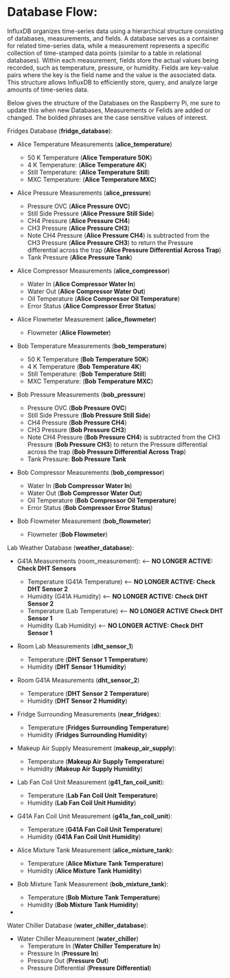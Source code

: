 # Database Flow:

InfluxDB organizes time-series data using a hierarchical structure consisting of databases, measurements, and fields. A database serves as a container for related time-series data, while a measurement represents a specific collection of time-stamped data points (similar to a table in relational databases). Within each measurement, fields store the actual values being recorded, such as temperature, pressure, or humidity. Fields are key-value pairs where the key is the field name and the value is the associated data. This structure allows InfluxDB to efficiently store, query, and analyze large amounts of time-series data.

Below gives the structure of the Databases on the Raspberry Pi, me sure to update this when new Databases, Measurements or Felids are added or changed. The bolded phrases are the case sensitive values of interest.  

Fridges Database (**fridge_database**):

- Alice Temperature Measurements (**alice_temperature**)
    - 50 K Temperature (**Alice Temperature 50K**)
    - 4 K Temperature: (**Alice Temperature 4K**)
    - Still Temperature: (**Alice Temperature Still**)
    - MXC Temperature: (**Alice Temperature MXC**)

- Alice Pressure Measurements (**alice_pressure**)
    - Pressure OVC (**Alice Pressure OVC**)
    - Still Side Pressure (**Alice Pressure Still Side**)
    - CH4 Pressure (**Alice Pressure CH4**)
    - CH3 Pressure (**Alice Pressure CH3**)
    - Note CH4 Pressure (**Alice Pressure CH4**) is subtracted from the CH3 Pressure (**Alice Pressure CH3**) to return the Pressure differential across the trap (**Alice Pressure Differential Across Trap**)
    - Tank Pressure (**Alice Pressure Tank**)

- Alice Compressor Measurements (**alice_compressor**)
    - Water In (**Alice Compressor Water In**)
    - Water Out (**Alice Compressor Water Out**)
    - Oil Temperature (**Alice Compressor Oil Temperature**)
    - Error Status (**Alice Compressor Error Status**)

- Alice Flowmeter Measurement (**alice_flowmeter**)
    - Flowmeter (**Alice Flowmeter**)

- Bob Temperature Measurements (**bob_temperature**)
    - 50 K Temperature (**Bob Temperature 50K**)
    - 4 K Temperature (**Bob Temperature 4K**)
    - Still Temperature: (**Bob Temperature Still**)
    - MXC Temperature: (**Bob Temperature MXC**)

- Bob Pressure Measurements (**bob_pressure**)
    - Pressure OVC (**Bob Pressure OVC**)
    - Still Side Pressure (**Bob Pressure Still Side**)
    - CH4 Pressure (**Bob Pressure CH4**)
    - CH3 Pressure (**Bob Pressure CH3**)
    - Note CH4 Pressure (**Bob Pressure CH4**) is subtracted from the CH3 Pressure (**Bob Pressure CH3**) to return the Pressure differential across the trap (**Bob Pressure Differential Across Trap**)
    - Tank Pressure: **Bob Pressure Tank**

- Bob Compressor Measurements (**bob_compressor**)
    - Water In (**Bob Compressor Water In**)
    - Water Out (**Bob Compressor Water Out**)
    - Oil Temperature (**Bob Compressor Oil Temperature**)
    - Error Status (**Bob Compressor Error Status**)

- Bob Flowmeter Measurement (**bob_flowmeter**)
    - Flowmeter (**Bob Flowmeter**)

Lab Weather Database (**weather_database**):

- G41A Measurements (room_measurement): <-- **NO LONGER ACTIVE: Check DHT Sensors** 
    - Temperature (G41A Temperature) <-- **NO LONGER ACTIVE: Check DHT Sensor 2** 
    - Humidity (G41A Humidity) <-- **NO LONGER ACTIVE: Check DHT Sensor 2** 
    - Temperature (Lab Temperature) <-- **NO LONGER ACTIVE Check DHT Sensor 1** 
    - Humidity (Lab Humidity) <-- **NO LONGER ACTIVE: Check DHT Sensor 1** 

- Room Lab Measurements (**dht_sensor_1**)
    - Temperature (**DHT Sensor 1 Temperature**)
    - Humidity (**DHT Sensor 1 Humidity**)
    
- Room G41A Measurements (**dht_sensor_2**)
    - Temperature (**DHT Sensor 2 Temperature**)
    - Humidity (**DHT Sensor 2 Humidity**)

- Fridge Surrounding Measurements (**near_fridges**):
    - Temperature (**Fridges Surrounding Temperature**)
    - Humidity (**Fridges Surrounding Humidity**)

- Makeup Air Supply Measurement (**makeup_air_supply**):
    - Temperature (**Makeup Air Supply Temperature**)
    - Humidity (**Makeup Air Supply Humidity**)

- Lab Fan Coil Unit Measurement (**g41_fan_coil_unit**):
    - Temperature (**Lab Fan Coil Unit Temperature**)
    - Humidity (**Lab Fan Coil Unit Humidity**)

- G41A Fan Coil Unit Measurement (**g41a_fan_coil_unit**):
    - Temperature (**G41A Fan Coil Unit Temperature**)
    - Humidity (**G41A Fan Coil Unit Humidity**)

- Alice Mixture Tank Measurement (**alice_mixture_tank**): 
    - Temperature (**Alice Mixture Tank Temperature**)
    - Humidity (**Alice Mixture Tank Humidity**)

- Bob Mixture Tank Measurement (**bob_mixture_tank**):
    - Temperature (**Bob Mixture Tank Temperature**)
    - Humidity (**Bob Mixture Tank Humidity**)
 
- 

Water Chiller Database (**water_chiller_database**):
- Water Chiller Measurement (**water_chiller**)
    - Temperature In (**Water Chiller Temperature In**)
    - Pressure In (**Pressure In**)
    - Pressure Out (**Pressure Out**)
    - Pressure Differential (**Pressure Differential**)
